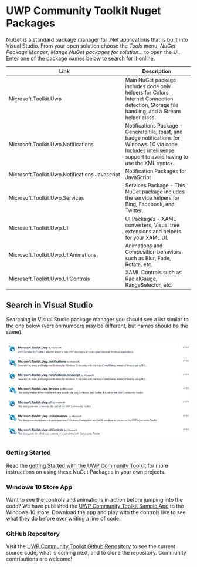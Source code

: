 # UWP Community Toolkit Nuget Packages

NuGet is a standard package manager for .Net applications that is built into Visual Studio. From your open solution choose the *Tools* menu, *NuGet Package Manger*, *Mange NuGet packages for solution...* to open the UI.  Enter one of the package names below to search for it online.

| Link | Description |
| --- | --- |
| Microsoft.Toolkit.Uwp | Main NuGet package includes code only helpers for Colors, Internet Connection detection, Storage file handling, and a Stream helper class. |
| Microsoft.Toolkit.Uwp.Notifications | Notifications Package - Generate tile, toast, and badge notifications for Windows 10 via code.  Includes intellisense support to avoid having to use the XML syntax. |
| Microsoft.Toolkit.Uwp.Notifications.Javascript | Notification Packages for JavaScript |
| Microsoft.Toolkit.Uwp.Services | Services Package - This NuGet package includes the service helpers for Bing, Facebook, and Twitter. |
| Microsoft.Toolkit.Uwp.UI | UI Packages - XAML converters, Visual tree extensions and helpers for your XAML UI. |
| Microsoft.Toolkit.Uwp.UI.Animations | Animations and Composition behaviors such as Blur, Fade, Rotate, etc. |
| Microsoft.Toolkit.Uwp.UI.Controls | XAML Controls such as RadialGauge, RangeSelector, etc. | 


## Search in Visual Studio

Searching in Visual Studio package manager you should see a list similar to the one below (version numbers may be different, but names should be the same).

![NuGet packages](resources/images/NugetPackages.png "Nuget Packages")

### Getting Started

Read the [getting Started with the UWP Community Toolkit](getting-started.md) for more instructions on using these NuGet Packages in your own projects. 

### Windows 10 Store App

Want to see the controls and animations in action before jumping into the code?  We have published the [UWP Community Toolkit Sample App](http://aka.ms/uwptoolkitapp) to the Windows 10 store.  Download the app and play with the controls live to see what they do before ever writing a line of code.

### GitHub Repository

Visit the [UWP Community Toolkit Github Repository](http://aka.ms/uwptoolkit) to see the current source code, what is coming next, and to clone the repository.  Community contributions are welcome!
